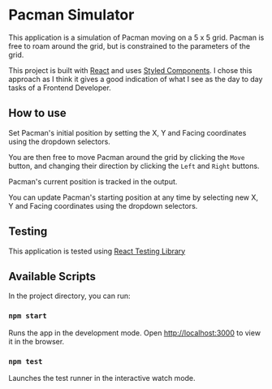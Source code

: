 # Pacman Simulator

This application is a simulation of Pacman moving on a 5 x 5 grid. Pacman is free to roam around the grid, but is constrained to the parameters of the grid.

This project is built with [React](https://reactjs.org/) and uses [Styled Components](https://styled-components.com/). I chose this approach as I think it gives a good indication of what I see as the day to day tasks of a Frontend Developer.

## How to use

Set Pacman's initial position by setting the X, Y and Facing coordinates using the dropdown selectors.

You are then free to move Pacman around the grid by clicking the `Move` button, and changing their direction by clicking the `Left` and `Right` buttons.

Pacman's current position is tracked in the output.

You can update Pacman's starting position at any time by selecting new X, Y and Facing coordinates using the dropdown selectors.

## Testing

This application is tested using [React Testing Library](https://testing-library.com/docs/react-testing-library/intro/)

## Available Scripts

In the project directory, you can run:

### `npm start`

Runs the app in the development mode.
Open [http://localhost:3000](http://localhost:3000) to view it in the browser.

### `npm test`

Launches the test runner in the interactive watch mode.
